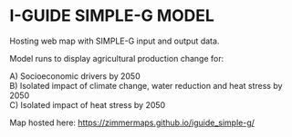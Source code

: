 # I-GUIDE SIMPLE-G MODEL

Hosting web map with SIMPLE-G input and output data. 

Model runs to display agricultural production change for:

A) Socioeconomic drivers by 2050  
B) Isolated impact of climate change, water reduction and heat stress by 2050  
C) Isolated impact of heat stress by 2050  

Map hosted here: https://zimmermaps.github.io/iguide_simple-g/
